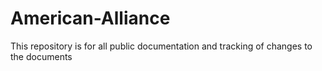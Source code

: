 # American-Alliance
This repository is for all public documentation and tracking of changes to the documents